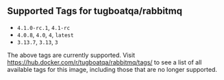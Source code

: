 ## Supported Tags for tugboatqa/rabbitmq

* `4.1.0-rc.1`, `4.1-rc`
* `4.0.8`, `4.0`, `4`, `latest`
* `3.13.7`, `3.13`, `3`

The above tags are currently supported. Visit https://hub.docker.com/r/tugboatqa/rabbitmq/tags/ to see a list of all available tags for this image, including those that are no longer supported.
